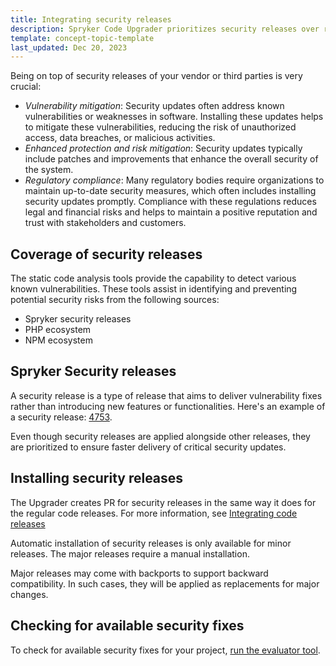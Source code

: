 ```yaml
---
title: Integrating security releases
description: Spryker Code Upgrader prioritizes security releases over regular releases
template: concept-topic-template
last_updated: Dec 20, 2023
---
```


Being on top of security releases of your vendor or third parties is very crucial:
* *Vulnerability mitigation*: Security updates often address known vulnerabilities or weaknesses in software. Installing these updates helps to mitigate these vulnerabilities, reducing the risk of unauthorized access, data breaches, or malicious activities.
* *Enhanced protection and risk mitigation*: Security updates typically include patches and improvements that enhance the overall security of the system.
* *Regulatory compliance*: Many regulatory bodies require organizations to maintain up-to-date security measures, which often includes installing security updates promptly. Compliance with these regulations reduces legal and financial risks and helps to maintain a positive reputation and trust with stakeholders and customers.

## Coverage of security releases

The static code analysis tools provide the capability to detect various known vulnerabilities. These tools assist in identifying and preventing potential security risks from the following sources:
* Spryker security releases
* PHP ecosystem
* NPM ecosystem

## Spryker Security releases

A security release is a type of release that aims to deliver vulnerability fixes rather than introducing new features or functionalities. Here's an example of a security release: [4753](https://api.release.spryker.com/release-group/4753).

Even though security releases are applied alongside other releases, they are prioritized to ensure faster delivery of critical security updates.

## Installing security releases

The Upgrader creates PR for security releases in the same way it does for the regular code releases. For more information, see [Integrating code releases](/docs/ca/devscu/integrating-code-releases/integrating-code-releases.html)

Automatic installation of security releases is only available for minor releases. The major releases require a manual installation.

Major releases may come with backports to support backward compatibility. In such cases, they will be applied as replacements for major changes.

## Checking for available security fixes

To check for available security fixes for your project, [run the evaluator tool](/docs/dg/dev/guidelines/keeping-a-project-upgradable/run-the-evaluator-tool.html).
